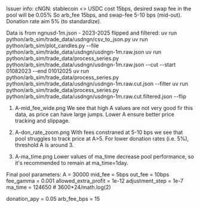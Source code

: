 Issuer info:
cNGN: stablecoin <> USDC cost 15bps, desired swap fee in the pool will be 0.05%
So arb_fee 15bps, and swap-fee 5-10 bps (mid-out).
Donation rate aim 5% (to standardize).

Data is from ngnusd-1m.json - 2023-2025 flipped and filtered:
uv run python/arb_sim/trade_data/usdngn/csv_to_json.py
uv run python/arb_sim/plot_candles.py --file python/arb_sim/trade_data/usdngn/usdngn-1m.raw.json
uv run python/arb_sim/trade_data/process_series.py python/arb_sim/trade_data/usdngn/usdngn-1m.raw.json --cut --start 01082023 --end 01012025
uv run python/arb_sim/trade_data/process_series.py python/arb_sim/trade_data/usdngn/usdngn-1m.raw.cut.json --filter
uv run python/arb_sim/trade_data/process_series.py python/arb_sim/trade_data/usdngn/usdngn-1m.raw.cut.filtered.json --flip

1. A-mid_fee_wide.png
We see that high A values are not very good fir this data, as price can have large jumps. Lower A ensure better price tracking and slippage.

2. A-don_rate_zoom.png
With fees constraned at 5-10 bps we see that pool struggles to track price at A>5. For lower donation rates (i.e. 5%), threshold A is around 3.

3. A-ma_time.png
Lower values of ma_time decrease pool performance, so it's recommended to remain at ma_time=1day.

Final pool parameters:
A = 30000
mid_fee = 5bps
out_fee = 10bps
fee_gamma = 0.001
allowed_extra_profit = 1e-12
adjustment_step = 1e-7
ma_time = 124650 # 3600*24/math.log(2)

donation_apy = 0.05
arb_fee_bps = 15